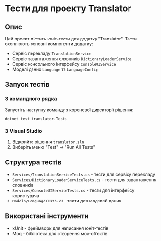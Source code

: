 # Тести для проекту Translator

## Опис
Цей проект містить юніт-тести для додатку "Translator". Тести охоплюють основні компоненти додатку:
- Сервіс перекладу `TranslationService`
- Сервіс завантаження словників `DictionaryLoaderService`
- Сервіс консольного інтерфейсу `ConsoleUIService`
- Моделі даних `Language` та `LanguageConfig`

## Запуск тестів

### З командного рядка
Запустіть наступну команду з кореневої директорії рішення:

```
dotnet test translator.Tests
```

### З Visual Studio
1. Відкрийте рішення `translator.sln`
2. Виберіть меню "Test" -> "Run All Tests"

## Структура тестів

- `Services/TranslationServiceTests.cs` - тести для сервісу перекладу
- `Services/DictionaryLoaderServiceTests.cs` - тести для завантаження словників
- `Services/ConsoleUIServiceTests.cs` - тести для інтерфейсу користувача
- `Models/LanguageTests.cs` - тести для моделей даних

## Використані інструменти
- xUnit - фреймворк для написання юніт-тестів
- Moq - бібліотека для створення мок-об'єктів 